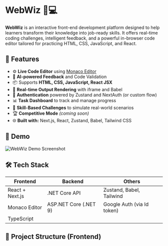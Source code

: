 # WebWiz 🧠💻

**WebWiz** is an interactive front-end development platform designed to help learners transform their knowledge into job-ready skills. It offers real-time coding challenges, intelligent feedback, and a powerful in-browser code editor tailored for practicing HTML, CSS, JavaScript, and React.

## 🚀 Features

- ⚙️ **Live Code Editor** using [Monaco Editor](https://microsoft.github.io/monaco-editor/)
- 🧠 **AI-powered Feedback** and Code Validation
- 📦 Supports **HTML, CSS, JavaScript, React JSX**
- 🔁 **Real-time Output Rendering** with iframe and Babel
- 🔐 **Authentication** powered by Zustand and NextAuth (or custom flow)
- 📊 **Task Dashboard** to track and manage progress
- 🎯 **Skill-Based Challenges** to simulate real-world scenarios
- 🏆 **Competitive Mode** *(coming soon)*
- 🌐 **Built with:** Next.js, React, Zustand, Babel, Tailwind CSS

## 📸 Demo

![WebWiz Demo Screenshot](./public/demo.png) <!-- Replace with actual image if available -->

## 🛠️ Tech Stack

| Frontend       | Backend       | Others                  |
|----------------|----------------|--------------------------|
| React + Next.js | .NET Core API  | Zustand, Babel, Tailwind |
| Monaco Editor   | ASP.NET Core (.NET 9) | Google Auth (via Id token)  |
| TypeScript      |                |                        |

## 📂 Project Structure (Frontend)

